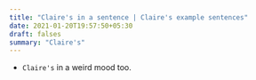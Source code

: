 ```yaml
---
title: "Claire's in a sentence | Claire's example sentences"
date: 2021-01-20T19:57:50+05:30
draft: falses
summary: "Claire's"
---
```

- `Claire's` in a weird mood too.
                 
